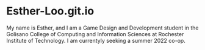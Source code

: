 # Esther-Loo.git.io

My name is Esther, and I am a Game Design and Development student in the Golisano College of Computing and Information Sciences at Rochester Institute of Technology. I am currentyly seeking a summer 2022 co-op.
